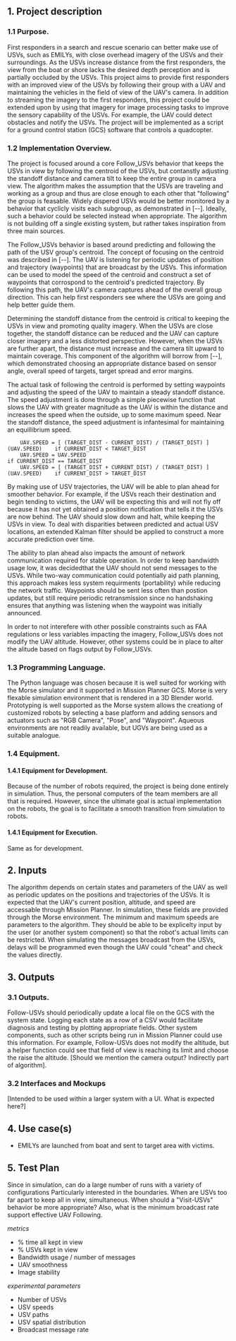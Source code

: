 ## 1. Project description

### 1.1 Purpose.

First responders in a search and rescue scenario can better make use of USVs, such as EMILYs, with close overhead imagery of the USVs and their surroundings. 
As the USVs increase distance from the first responders, the view from the boat or shore lacks the desired depth perception and is partially occluded by the USVs. 
This project aims to provide first responders with an improved view of the USVs by following their group with a UAV and maintaining the vehicles in the field
of view of the UAV's camera. In addition to streaming the imagery to the first responders, this project could be extended upon by using that imagery for
image processing tasks to improve the sensory capability of the USVs. For example, the UAV could detect obstacles and notify the USVs. 
The project will be implemented as a script for a ground control station (GCS) software that controls a quadcopter. 

### 1.2 Implementation Overview.

The project is focused around a core Follow_USVs behavior that keeps the USVs in view by following the centroid of the USVs,
but contanstly adjusting the standoff distance and camera tilt to keep the entire group in camera view. The algorithm makes the
assumption that the USVs are traveling and working as a group and thus are close enough to each other that "following" the group is feasable. 
Widely dispered USVs would be better monitored by a behavior that cyclicly visits each subgroup, as demonstrated in [--]. Ideally, such a 
behavior could be selected instead when appropriate. 
The algorithm is not building off a single existing system, but rather takes inspiration from three main sources. 

The Follow_USVs behavior is based around predicting and following the path of the USV group's centroid.
The concept of focusing on the centroid was described in [--]. 
The UAV is listening for periodic updates of position and trajectory (waypoints) that are broadcast by the USVs. 
This information can be used to model the speed of the centroid and construct a set of waypoints that corrospond to the 
centroid's predicted trajectory. By following this path, the UAV's camera captures ahead of the overall group direction.
This can help first responders see where the USVs are going and help better guide them. 

Determining the standoff distance from the centroid is critical to keeping the USVs in view and promoting quality imagery. 
When the USVs are close together, the standoff distance can be reduced and the UAV can capture closer imagery and a less distorted perspective. 
However, when the USVs are further apart, the distance must increase and the camera tilt upward to maintain coverage.
This component of the algorithm will borrow from [--], which demonstrated choosing an appropriate distance based on sensor angle,
overall speed of targets, target spread and error margins.  
	
The actual task of following the centroid is performed by setting waypoints and adjusting the speed of the UAV to maintain
a steady standoff distance. The speed adjustment is done through a simple piecewise function that slows the UAV with greater magnitude as
the UAV is within the distance and increases the speed when the outside, up to some maximum speed. Near the standoff distance, the
speed adjustment is infantesimal for maintaining an equillibrium speed. 

		UAV.SPEED = [ (TARGET_DIST - CURRENT_DIST) / (TARGET_DIST) ] (UAV.SPEED)    if CURRENT_DIST < TARGET_DIST
		UAV.SPEED = UAV.SPEED                                                       if CURRENT_DIST == TARGET_DIST
		UAV.SPEED = [ (TARGET_DIST + CURRENT_DIST) / (TARGET_DIST) ] (UAV.SPEED)    if CURRENT_DIST > TARGET_DIST


By making use of USV trajectories, the UAV will be able to plan ahead for smoother behavior. 
For example, if the USVs reach their destination and begin tending to victims, the UAV will be expecting this
and will not fly off because it has not yet obtained a position notification that tells it the USVs are now behind. 
The UAV should slow down and halt, while keeping the USVs in view. To deal with disparities between predicted and actual USV locations, 
an extended Kalman filter should be applied to construct a more accurate prediction over time. 

The ability to plan ahead also impacts the amount of network communication required for stable operation. 
In order to keep bandwidth usage low, it was decidedthat the UAV should not send messages to the USVs. 
While two-way communication could potentially aid path planning, 
this approach makes less system requirments (portability) while reducing the network traffic. Waypoints should be sent
less often than postion updates, but still require periodic retransmission since no handshaking ensures that 
anything was listening when the waypoint was initially announced.

In order to not interefere with other possible constraints such as FAA regulations or less variables impacting the imagery, 
Follow_USVs does not modify the UAV altitude. However, other systems could be in place to alter the alitude based on flags output by
Follow_USVs. 

### 1.3 Programming Language.

The Python language was chosen because it is well suited for working with the Morse simulator and it supported in 
Mission Planner GCS. Morse is very flexable simulation environment that is rendered in a 3D Blender world.
Prototyping is well supported as the Morse system allows the creationg of customized robots by selecting a base platform and
adding sensors and actuators such as "RGB Camera", "Pose", and "Waypoint". Aqueous environments are not readily available, but 
UGVs are being used as a suitable analogue. 

### 1.4 Equipment.

#### 1.4.1 Equipment for Development.

Because of the number of robots required, the project is being done entirely in simulation. 
Thus, the personal computers of the team members are all that is required. However, since the ultimate goal is 
actual implementation on the robots, the goal is to facilitate a smooth transition from simulation to robots. 

#### 1.4.1 Equipment for Execution.

Same as for development. 

## 2. Inputs

The algorithm depends on certain states and parameters of the UAV as well as periodic updates on the positions and trajectories of the USVs. 
It is expected that the UAV's current position, altitude, and speed are accessable through Mission Planner. In simulation, these fields are 
provided through the Morse environment. The minimum and maximum speeds are parameters to the algorithm. They should be able to be explicelty
input by the user (or another system component) so that the robot's actual limits can be restricted. When simulating the messages broadcast from
the USVs, delays will be programmed even though the UAV could "cheat" and check the values directly.

## 3. Outputs

### 3.1 Outputs. 

Follow-USVs should periodically update a local file on the GCS with the system state. Logging each state as a row of a CSV
would facilitate diagnosis and testing by plotting appropriate fields. Other system components, such as other scripts being run in Mission Planner
could use this information. For example, Follow-USVs does not modify the altitude, but a helper function could see that field of view is 
reaching its limit and choose the raise the altitude. [Should we mention the camera output? Indirectly part of algorithm]. 

### 3.2 Interfaces and Mockups

[Intended to be used within a larger system with a UI. What is expected here?]

## 4. Use case(s)

- EMILYs are launched from boat and sent to target area with victims. 
	
## 5. Test Plan

Since in simulation, can do a large number of runs with a variety of configurations
Particularly interested in the boundaries. When are USVs too far apart to keep all in view, simultaneous.
When should a "Visit-USVs" behavior be more appropriate? Also, what is the minimum broadcast rate support 
effective UAV Following. 

_metrics_

- % time all kept in view
- % USVs kept in view
- Bandwidth usage / number of messages
- UAV smoothness
- Image stability

_experimental parameters_

- Number of USVs
- USV speeds
- USV paths
- USV spatial distribution
- Broadcast message rate




